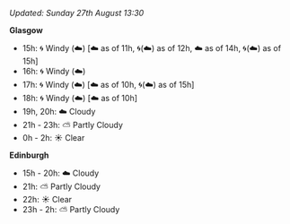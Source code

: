 *Updated: Sunday 27th August 13:30*

**Glasgow**

* 15h: :cyclone: Windy (:cloud:) [:cloud: as of 11h, :cyclone:(:cloud:) as of 12h, :cloud: as of 14h, :cyclone:(:cloud:) as of 15h]
* 16h: :cyclone: Windy (:cloud:)
* 17h: :cyclone: Windy (:cloud:) [:cloud: as of 10h, :cyclone:(:cloud:) as of 15h]
* 18h: :cyclone: Windy (:cloud:) [:cloud: as of 10h]
* 19h, 20h: :cloud: Cloudy
* 21h - 23h: :partly_sunny: Partly Cloudy
* 0h - 2h: :sunny: Clear

**Edinburgh**

* 15h - 20h: :cloud: Cloudy
* 21h: :partly_sunny: Partly Cloudy
* 22h: :sunny: Clear
* 23h - 2h: :partly_sunny: Partly Cloudy
